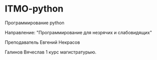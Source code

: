 # ITMO-python

Программирование python

Направление: "Программирование для незрячих и слабовидящих"

Преподаватель Евгений Некрасов

Галинов Вячеслав 1 курс магистратурыю.
